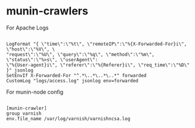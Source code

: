 # munin-crawlers

For Apache Logs

<code>
LogFormat "{ \"time\":\"%t\", \"remoteIP\":\"%{X-Forwarded-For}i\", \"host\":\"%V\", \
"request\":\"%U\", \"query\":\"%q\", \"method\":\"%m\", \"status\":\"%>s\", \"userAgent\":
\"%{User-agent}i\", \"referer\":\"%{Referer}i\", \"req_time\":\"%D\" }" jsonlog
SetEnvIf X-Forwarded-For "^.*\..*\..*\..*" forwarded
CustomLog "logs/access.log" jsonlog env=forwarded
</code>

For munin-node config

<code>
[munin-crawler]
group varnish
env.file_name /var/log/varnish/varnishncsa.log
</code>

